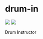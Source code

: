 # drum-in

[//]: # (VERSIONS)

[<img src="https://img.shields.io/static/v1?style=for-the-badge&label=%40atls%2Fcode-service&message=0.0.16&labelColor=ECEEF5&color=D7DCEB">](https://npmjs.com/package/@atls/code-service)  [<img src="https://img.shields.io/static/v1?style=for-the-badge&label=%40atls%2Fschematics&message=0.0.12&labelColor=ECEEF5&color=D7DCEB">](https://npmjs.com/package/@atls/schematics)  

[//]: # (VERSIONS)

Drum Instructor
